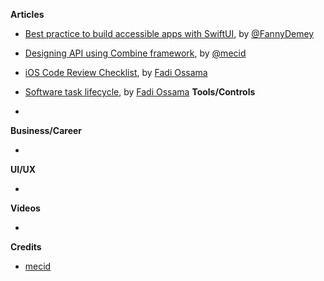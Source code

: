 
**Articles**

* [Best practice to build accessible apps with SwiftUI](https://dev.to/fannydemey/best-practice-to-build-accessible-apps-with-swiftui-3cdk), by [@FannyDemey](https://twitter.com/FannyDemey)
* [Designing API using Combine framework](https://swiftwithmajid.com/2021/04/07/designing-api-using-combine-framework/), by [@mecid](https://twitter.com/mecid)
* [iOS Code Review Checklist](https://medium.com/swiftcairo/ios-code-review-checklist-482f17f5c7c6), by [Fadi Ossama]()
* [Software task lifecycle](https://fadyossama.medium.com/software-task-lifecycle-cb717ef0ff92), by [Fadi Ossama]()
**Tools/Controls**

* 

**Business/Career**

* 

**UI/UX**

* 

**Videos**

* 

**Credits**

* [mecid](https://github.com/mecid)
